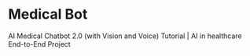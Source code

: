 # Medical Bot
AI Medical Chatbot 2.0 (with Vision and Voice) Tutorial | AI in healthcare End-to-End Project
